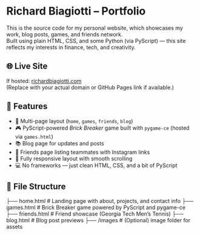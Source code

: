 # Richard Biagiotti – Portfolio

This is the source code for my personal website, which showcases my work, blog posts, games, and friends network.  
Built using plain HTML, CSS, and some Python (via PyScript) — this site reflects my interests in finance, tech, and creativity.

## 🌐 Live Site

If hosted: [richardbiagiotti.com](https://your-link.com)  
(Replace with your actual domain or GitHub Pages link if available.)

## 🧩 Features

- 📄 Multi-page layout (`home`, `games`, `friends`, `blog`)
- 🎮 PyScript-powered *Brick Breaker* game built with `pygame-ce` (hosted via `games.html`)
- 📚 Blog page for updates and posts
- 🤝 Friends page listing teammates with Instagram links
- 📱 Fully responsive layout with smooth scrolling
- 💻 No frameworks — just clean HTML, CSS, and a bit of PyScript

## 📁 File Structure
├── home.html      # Landing page with about, projects, and contact info
├── games.html     # Brick Breaker game powered by PyScript and pygame-ce
├── friends.html   # Friend showcase (Georgia Tech Men’s Tennis)
├── blog.html      # Blog post previews
├── /images        # (Optional) image folder for assets


